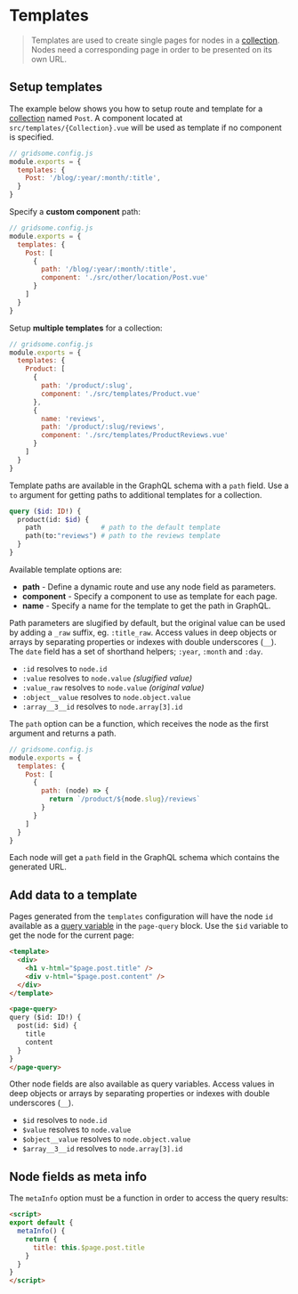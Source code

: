 # Templates

> Templates are used to create single pages for nodes in a [collection](/docs/collections/). Nodes need a corresponding page in order to be presented on its own URL.

## Setup templates

The example below shows you how to setup route and template for a [collection](/docs/collections/) named `Post`. A component located at `src/templates/{Collection}.vue` will be used as template if no component is specified.

```js
// gridsome.config.js
module.exports = {
  templates: {
    Post: '/blog/:year/:month/:title',
  }
}
```

Specify a **custom component** path:

```js
// gridsome.config.js
module.exports = {
  templates: {
    Post: [
      {
        path: '/blog/:year/:month/:title',
        component: './src/other/location/Post.vue'
      }
    ]
  }
}
```

Setup **multiple templates** for a collection:

```js
// gridsome.config.js
module.exports = {
  templates: {
    Product: [
      {
        path: '/product/:slug',
        component: './src/templates/Product.vue'
      },
      {
        name: 'reviews',
        path: '/product/:slug/reviews',
        component: './src/templates/ProductReviews.vue'
      }
    ]
  }
}
```

Template paths are available in the GraphQL schema with a `path` field. Use a `to` argument for getting paths to additional templates for a collection.

```graphql
query ($id: ID!) {
  product(id: $id) {
    path               # path to the default template
    path(to:"reviews") # path to the reviews template
  }
}
```

Available template options are:

- **path** - Define a dynamic route and use any node field as parameters.
- **component** - Specify a component to use as template for each page.
- **name** - Specify a name for the template to get the path in GraphQL.

Path parameters are slugified by default, but the original value can be used by adding a `_raw` suffix, eg. `:title_raw`. Access values in deep objects or arrays by separating properties or indexes with double underscores (`__`). The `date` field has a set of shorthand helpers; `:year`, `:month` and `:day`.

- `:id` resolves to `node.id`
- `:value` resolves to `node.value` *(slugified value)*
- `:value_raw` resolves to `node.value` *(original value)*
- `:object__value` resolves to `node.object.value`
- `:array__3__id` resolves to `node.array[3].id`

The `path` option can be a function, which receives the node as the first argument and returns a path.

```js
// gridsome.config.js
module.exports = {
  templates: {
    Post: [
      {
        path: (node) => {
          return `/product/${node.slug}/reviews`
        }
      }
    ]
  }
}
```

Each node will get a `path` field in the GraphQL schema which contains the generated URL.

## Add data to a template

Pages generated from the `templates` configuration will have the node `id` available as a [query variable](https://graphql.org/learn/queries/#variables) in the `page-query` block. Use the `$id` variable to get the node for the current page:

```html
<template>
  <div>
    <h1 v-html="$page.post.title" />
    <div v-html="$page.post.content" />
  </div>
</template>

<page-query>
query ($id: ID!) {
  post(id: $id) {
    title
    content
  }
}
</page-query>
```

Other node fields are also available as query variables. Access values in deep objects or arrays by separating properties or indexes with double underscores (`__`).

- `$id` resolves to `node.id`
- `$value` resolves to `node.value`
- `$object__value` resolves to `node.object.value`
- `$array__3__id` resolves to `node.array[3].id`

## Node fields as meta info

The `metaInfo` option must be a function in order to access the query results:

```html
<script>
export default {
  metaInfo() {
    return {
      title: this.$page.post.title
    }
  }
}
</script>
```
